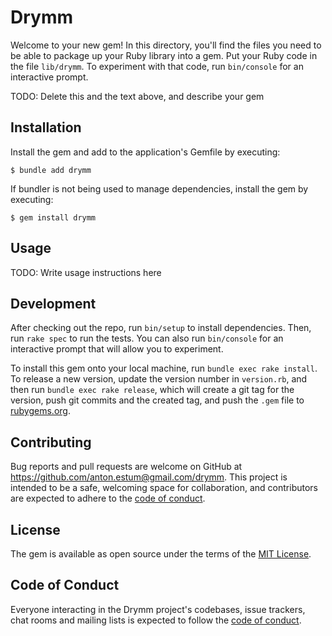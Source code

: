 # Drymm

Welcome to your new gem! In this directory, you'll find the files you need to be able to package up your Ruby library into a gem. Put your Ruby code in the file `lib/drymm`. To experiment with that code, run `bin/console` for an interactive prompt.

TODO: Delete this and the text above, and describe your gem

## Installation

Install the gem and add to the application's Gemfile by executing:

    $ bundle add drymm

If bundler is not being used to manage dependencies, install the gem by executing:

    $ gem install drymm

## Usage

TODO: Write usage instructions here

## Development

After checking out the repo, run `bin/setup` to install dependencies. Then, run `rake spec` to run the tests. You can also run `bin/console` for an interactive prompt that will allow you to experiment.

To install this gem onto your local machine, run `bundle exec rake install`. To release a new version, update the version number in `version.rb`, and then run `bundle exec rake release`, which will create a git tag for the version, push git commits and the created tag, and push the `.gem` file to [rubygems.org](https://rubygems.org).

## Contributing

Bug reports and pull requests are welcome on GitHub at https://github.com/anton.estum@gmail.com/drymm. This project is intended to be a safe, welcoming space for collaboration, and contributors are expected to adhere to the [code of conduct](https://github.com/anton.estum@gmail.com/drymm/blob/master/CODE_OF_CONDUCT.md).

## License

The gem is available as open source under the terms of the [MIT License](https://opensource.org/licenses/MIT).

## Code of Conduct

Everyone interacting in the Drymm project's codebases, issue trackers, chat rooms and mailing lists is expected to follow the [code of conduct](https://github.com/anton.estum@gmail.com/drymm/blob/master/CODE_OF_CONDUCT.md).
